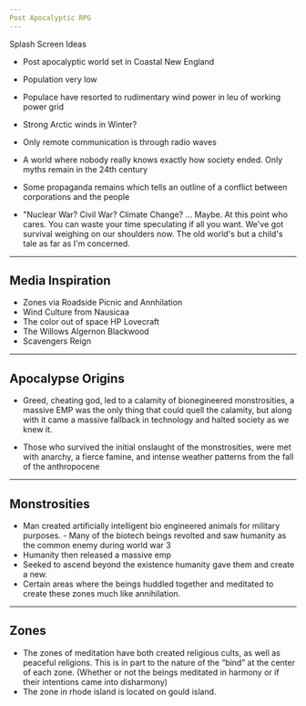```yaml
---
Post Apocalyptic RPG
---
```


Splash Screen Ideas

 - Post apocalyptic world set in Coastal New England
 - Population very low
 - Populace have resorted to rudimentary wind power in leu of working power grid
 - Strong Arctic winds in Winter?
 - Only remote communication is through radio waves

 - A world where nobody really knows exactly how society ended. Only myths remain in
the 24th century
 - Some propaganda remains which tells an outline of a conflict between corporations and the people

 - "Nuclear War? Civil War? Climate Change? ... Maybe. At this point who cares. You can waste your time speculating if all you want. We've got survival weighing on our shoulders now. The old world's but a child's tale as far as I'm concerned.

---
Media Inspiration
---

 - Zones via Roadside Picnic and Annhilation
 - Wind Culture from Nausicaa
 - The color out of space HP Lovecraft
 - The Willows Algernon Blackwood
 - Scavengers Reign

---
Apocalypse Origins
---

 - Greed, cheating god, led to a calamity of bionegineered monstrosities, a massive EMP was the only thing that could quell the calamity, but along with it came a massive fallback in technology and halted society as we knew it.

 - Those who survived the initial onslaught of the monstrosities, were met with anarchy, a fierce famine, and intense weather patterns from the fall of the anthropocene

---
Monstrosities
---

 - Man created artificially intelligent bio engineered animals for military purposes. - Many of the biotech beings revolted and saw humanity as the common enemy during world war 3
 - Humanity then released a massive emp
 - Seeked to ascend beyond the existence humanity gave them and create a new.
 - Certain areas where the beings huddled together and meditated to create these zones much like annihilation.

---
Zones
---
 
 - The zones of meditation have both created religious cults, as well as peaceful religions. This is in part to the nature of the “bind” at the center of each zone. (Whether or not the beings meditated in harmony or if their intentions came into disharmony)
 - The zone in rhode island is located on gould island.



